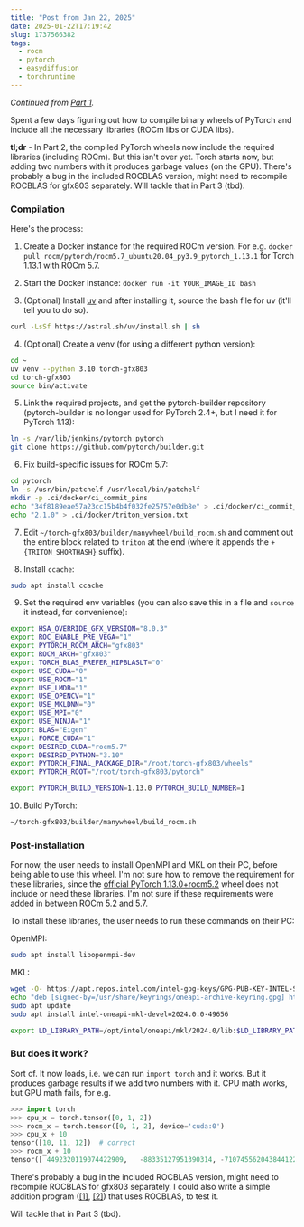 ```yaml
---
title: "Post from Jan 22, 2025"
date: 2025-01-22T17:19:42
slug: 1737566382
tags:
  - rocm
  - pytorch
  - easydiffusion
  - torchruntime
---
```

*Continued from [Part 1](https://cmdr2.org/notes/2025/01/1737134382/).*

Spent a few days figuring out how to compile binary wheels of PyTorch and include all the necessary libraries (ROCm libs or CUDA libs).

**tl;dr** - In Part 2, the compiled PyTorch wheels now include the required libraries (including ROCm). But this isn't over yet. Torch starts now, but adding two numbers with it produces garbage values (on the GPU). There's probably a bug in the included ROCBLAS version, might need to recompile ROCBLAS for gfx803 separately. Will tackle that in Part 3 (tbd).

### Compilation

Here's the process:

1. Create a Docker instance for the required ROCm version. For e.g. `docker pull rocm/pytorch/rocm5.7_ubuntu20.04_py3.9_pytorch_1.13.1` for Torch 1.13.1 with ROCm 5.7.

2. Start the Docker instance: `docker run -it YOUR_IMAGE_ID bash`

3. (Optional) Install [uv](https://astral.sh/uv) and after installing it, source the bash file for uv (it'll tell you to do so).
```bash
curl -LsSf https://astral.sh/uv/install.sh | sh
```
4. (Optional) Create a venv (for using a different python version):
```bash
cd ~
uv venv --python 3.10 torch-gfx803
cd torch-gfx803
source bin/activate
```
5. Link the required projects, and get the pytorch-builder repository (pytorch-builder is no longer used for PyTorch 2.4+, but I need it for PyTorch 1.13):
```bash
ln -s /var/lib/jenkins/pytorch pytorch
git clone https://github.com/pytorch/builder.git
```
6. Fix build-specific issues for ROCm 5.7:
```bash
cd pytorch
ln -s /usr/bin/patchelf /usr/local/bin/patchelf
mkdir -p .ci/docker/ci_commit_pins
echo "34f8189eae57a23cc15b4b4f032fe25757e0db8e" > .ci/docker/ci_commit_pins/triton-rocm.txt
echo "2.1.0" > .ci/docker/triton_version.txt
```
7. Edit `~/torch-gfx803/builder/manywheel/build_rocm.sh` and comment out the entire block related to `triton` at the end (where it appends the `+{TRITON_SHORTHASH}` suffix).

8. Install `ccache`:
```bash
sudo apt install ccache
```
9. Set the required env variables (you can also save this in a file and `source` it instead, for convenience):
```bash
export HSA_OVERRIDE_GFX_VERSION="8.0.3"
export ROC_ENABLE_PRE_VEGA="1"
export PYTORCH_ROCM_ARCH="gfx803"
export ROCM_ARCH="gfx803"
export TORCH_BLAS_PREFER_HIPBLASLT="0"
export USE_CUDA="0"
export USE_ROCM="1"
export USE_LMDB="1"
export USE_OPENCV="1"
export USE_MKLDNN="0"
export USE_MPI="0"
export USE_NINJA="1"
export BLAS="Eigen"
export FORCE_CUDA="1"
export DESIRED_CUDA="rocm5.7"
export DESIRED_PYTHON="3.10"
export PYTORCH_FINAL_PACKAGE_DIR="/root/torch-gfx803/wheels"
export PYTORCH_ROOT="/root/torch-gfx803/pytorch"

export PYTORCH_BUILD_VERSION=1.13.0 PYTORCH_BUILD_NUMBER=1
```
10. Build PyTorch:
```bash
~/torch-gfx803/builder/manywheel/build_rocm.sh
```

### Post-installation

For now, the user needs to install OpenMPI and MKL on their PC, before being able to use this wheel. I'm not sure how to remove the requirement for these libraries, since the [official PyTorch 1.13.0+rocm5.2](https://download.pytorch.org/whl/rocm5.2/torch-1.13.0%2Brocm5.2-cp310-cp310-linux_x86_64.whl) wheel does not include or need these libraries. I'm not sure if these requirements were added in between ROCm 5.2 and 5.7.

To install these libraries, the user needs to run these commands on their PC:

OpenMPI:
```bash
sudo apt install libopenmpi-dev
```

MKL:
```bash
wget -O- https://apt.repos.intel.com/intel-gpg-keys/GPG-PUB-KEY-INTEL-SW-PRODUCTS.PUB | gpg --dearmor | sudo tee /usr/share/keyrings/oneapi-archive-keyring.gpg > /dev/null
echo "deb [signed-by=/usr/share/keyrings/oneapi-archive-keyring.gpg] https://apt.repos.intel.com/oneapi all main" | sudo tee /etc/apt/sources.list.d/oneAPI.list
sudo apt update
sudo apt install intel-oneapi-mkl-devel=2024.0.0-49656

export LD_LIBRARY_PATH=/opt/intel/oneapi/mkl/2024.0/lib:$LD_LIBRARY_PATH
```

### But does it work?
Sort of. It now loads, i.e. we can run `import torch` and it works. But it produces garbage results if we add two numbers with it. CPU math works, but GPU math fails, for e.g.
```py
>>> import torch
>>> cpu_x = torch.tensor([0, 1, 2])
>>> rocm_x = torch.tensor([0, 1, 2], device='cuda:0')
>>> cpu_x + 10
tensor([10, 11, 12])  # correct
>>> rocm_x + 10
tensor([ 4492320119074422909,   -88335127951390314, -7107455620438441222], device='cuda:0')  # <---- garbage values
```

There's probably a bug in the included ROCBLAS version, might need to recompile ROCBLAS for gfx803 separately. I could also write a simple addition program ([[1]](https://github.com/ROCm/rocBLAS-Examples/blob/develop/Level-1/dot/dot.cpp), [[2]](https://gist.github.com/cgmb/6ae0d118bf357fc4576a7568b85e1c45)) that uses ROCBLAS, to test it.

Will tackle that in Part 3 (tbd).